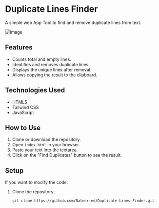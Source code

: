 # Duplicate Lines Finder

A simple web App Tool to find and remove duplicate lines from text.

![image](https://github.com/user-attachments/assets/ec8cf874-5457-43df-b8ff-72c7f780bd84)


## Features

- Counts total and empty lines.
- Identifies and removes duplicate lines.
- Displays the unique lines after removal.
- Allows copying the result to the clipboard.

## Technologies Used

- HTML5
- Tailwind CSS
- JavaScript

## How to Use

1. Clone or download the repository.
2. Open `index.html` in your browser.
3. Paste your text into the textarea.
4. Click on the "Find Duplicates" button to see the result.

## Setup

If you want to modify the code:

1. Clone the repository:
   ```bash
   git clone https://github.com/Nateer-ed/Duplicate-Lines-Finder.git
